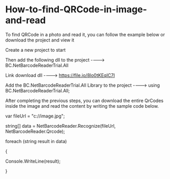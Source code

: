 # How-to-find-QRCode-in-image-and-read
To find QRCode in a photo and read it, you can follow the example below or download the project and view it

Create a new project to start

Then add the following dll to the project ----> BC.NetBarcodeReaderTrial.All

Link download dll  ----> https://file.io/8lo0tKEqIC7I

Add the BC.NetBarcodeReaderTrial.All Library to the project ----> using BC.NetBarcodeReaderTrial.All;

After completing the previous steps, you can download the entire QrCodes inside the image and read the content by writing the sample code below.

  var fileUrl = "c://image.jpg";
  
  string[] data = NetBarcodeReader.Recognize(fileUrl, NetBarcodeReader.Qrcode);
  
  foreach (string result in data)
  
  {
  
  Console.WriteLine(result);
  
  }
